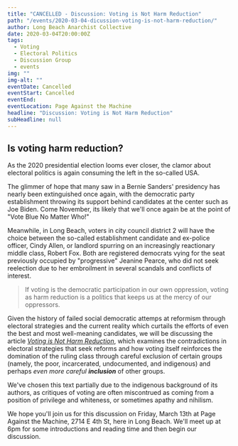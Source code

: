 ```yaml
---
title: "CANCELLED - Discussion: Voting is Not Harm Reduction"
path: "/events/2020-03-04-dicussion-voting-is-not-harm-reduction/"
author: Long Beach Anarchist Collective
date: 2020-03-04T20:00:00Z
tags:
  - Voting
  - Electoral Politics
  - Discussion Group
  - events
img: ""
img-alt: ""
eventDate: Cancelled
eventStart: Cancelled
eventEnd:
eventLocation: Page Against the Machine
headline: "Discussion: Voting is Not Harm Reduction"
subHeadline: null
---
```


## Is voting harm reduction?

As the 2020 presidential election looms ever closer, the clamor about electoral politics is again consuming the left in the so-called USA.

The glimmer of hope that many saw in a Bernie Sanders' presidency has nearly been extinguished once again, with the democratic party establishment throwing its support behind candidates at the center such as Joe Biden. Come November, its likely that we'll once again be at the point of "Vote Blue No Matter Who!"

Meanwhile, in Long Beach, voters in city council district 2 will have the choice between the so-called establishment candidate and ex-police officer, Cindy Allen, or landlord spurring on an increasingly reactionary middle class, Robert Fox. Both are registered democrats vying for the seat previously occupied by "progressive" Jeanine Pearce, who did not seek reelection due to her embroilment in several scandals and conflicts of interest.

> If voting is the democratic participation in our own oppression, voting as harm reduction is a politics that keeps us at the mercy of our oppressors.

Given the history of failed social democratic attemps at reformism through electoral strategies and the current reality which curtails the efforts of even the best and most well-meaning candidates, we will be discussing the article _[Voting is Not Harm Reduction](http://www.indigenousaction.org/voting-is-not-harm-reduction-an-indigenous-perspective/)_, which examines the contradictions in electoral strategies that seek reforms and how voting itself reinforces the domination of the ruling class through careful exclusion of certain groups (namely, the poor, incarcerated, undocumented, and indigenous) and perhaps _even more careful **inclusion**_ of other groups.

We've chosen this text partially due to the indigenous background of its authors, as critiques of voting are often miscontrued as coming from a position of privilege and whiteness, or sometimes apathy and nihilism.

We hope you'll join us for this discussion on Friday, March 13th at Page Against the Machine, 2714 E 4th St, here in Long Beach. We'll meet up at 6pm for some introductions and reading time and then begin our discussion.
